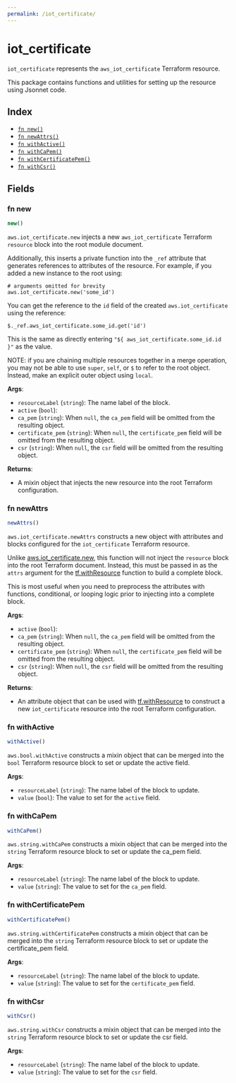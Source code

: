 ```yaml
---
permalink: /iot_certificate/
---
```


# iot_certificate

`iot_certificate` represents the `aws_iot_certificate` Terraform resource.



This package contains functions and utilities for setting up the resource using Jsonnet code.


## Index

* [`fn new()`](#fn-new)
* [`fn newAttrs()`](#fn-newattrs)
* [`fn withActive()`](#fn-withactive)
* [`fn withCaPem()`](#fn-withcapem)
* [`fn withCertificatePem()`](#fn-withcertificatepem)
* [`fn withCsr()`](#fn-withcsr)

## Fields

### fn new

```ts
new()
```


`aws.iot_certificate.new` injects a new `aws_iot_certificate` Terraform `resource`
block into the root module document.

Additionally, this inserts a private function into the `_ref` attribute that generates references to attributes of the
resource. For example, if you added a new instance to the root using:

    # arguments omitted for brevity
    aws.iot_certificate.new('some_id')

You can get the reference to the `id` field of the created `aws.iot_certificate` using the reference:

    $._ref.aws_iot_certificate.some_id.get('id')

This is the same as directly entering `"${ aws_iot_certificate.some_id.id }"` as the value.

NOTE: if you are chaining multiple resources together in a merge operation, you may not be able to use `super`, `self`,
or `$` to refer to the root object. Instead, make an explicit outer object using `local`.

**Args**:
  - `resourceLabel` (`string`): The name label of the block.
  - `active` (`bool`): 
  - `ca_pem` (`string`):  When `null`, the `ca_pem` field will be omitted from the resulting object.
  - `certificate_pem` (`string`):  When `null`, the `certificate_pem` field will be omitted from the resulting object.
  - `csr` (`string`):  When `null`, the `csr` field will be omitted from the resulting object.

**Returns**:
- A mixin object that injects the new resource into the root Terraform configuration.


### fn newAttrs

```ts
newAttrs()
```


`aws.iot_certificate.newAttrs` constructs a new object with attributes and blocks configured for the `iot_certificate`
Terraform resource.

Unlike [aws.iot_certificate.new](#fn-new), this function will not inject the `resource`
block into the root Terraform document. Instead, this must be passed in as the `attrs` argument for the
[tf.withResource](https://github.com/tf-libsonnet/core/tree/main/docs#fn-withresource) function to build a complete block.

This is most useful when you need to preprocess the attributes with functions, conditional, or looping logic prior to
injecting into a complete block.

**Args**:
  - `active` (`bool`): 
  - `ca_pem` (`string`):  When `null`, the `ca_pem` field will be omitted from the resulting object.
  - `certificate_pem` (`string`):  When `null`, the `certificate_pem` field will be omitted from the resulting object.
  - `csr` (`string`):  When `null`, the `csr` field will be omitted from the resulting object.

**Returns**:
  - An attribute object that can be used with [tf.withResource](https://github.com/tf-libsonnet/core/tree/main/docs#fn-withresource) to construct a new `iot_certificate` resource into the root Terraform configuration.


### fn withActive

```ts
withActive()
```

`aws.bool.withActive` constructs a mixin object that can be merged into the `bool`
Terraform resource block to set or update the active field.



**Args**:
  - `resourceLabel` (`string`): The name label of the block to update.
  - `value` (`bool`): The value to set for the `active` field.


### fn withCaPem

```ts
withCaPem()
```

`aws.string.withCaPem` constructs a mixin object that can be merged into the `string`
Terraform resource block to set or update the ca_pem field.



**Args**:
  - `resourceLabel` (`string`): The name label of the block to update.
  - `value` (`string`): The value to set for the `ca_pem` field.


### fn withCertificatePem

```ts
withCertificatePem()
```

`aws.string.withCertificatePem` constructs a mixin object that can be merged into the `string`
Terraform resource block to set or update the certificate_pem field.



**Args**:
  - `resourceLabel` (`string`): The name label of the block to update.
  - `value` (`string`): The value to set for the `certificate_pem` field.


### fn withCsr

```ts
withCsr()
```

`aws.string.withCsr` constructs a mixin object that can be merged into the `string`
Terraform resource block to set or update the csr field.



**Args**:
  - `resourceLabel` (`string`): The name label of the block to update.
  - `value` (`string`): The value to set for the `csr` field.
